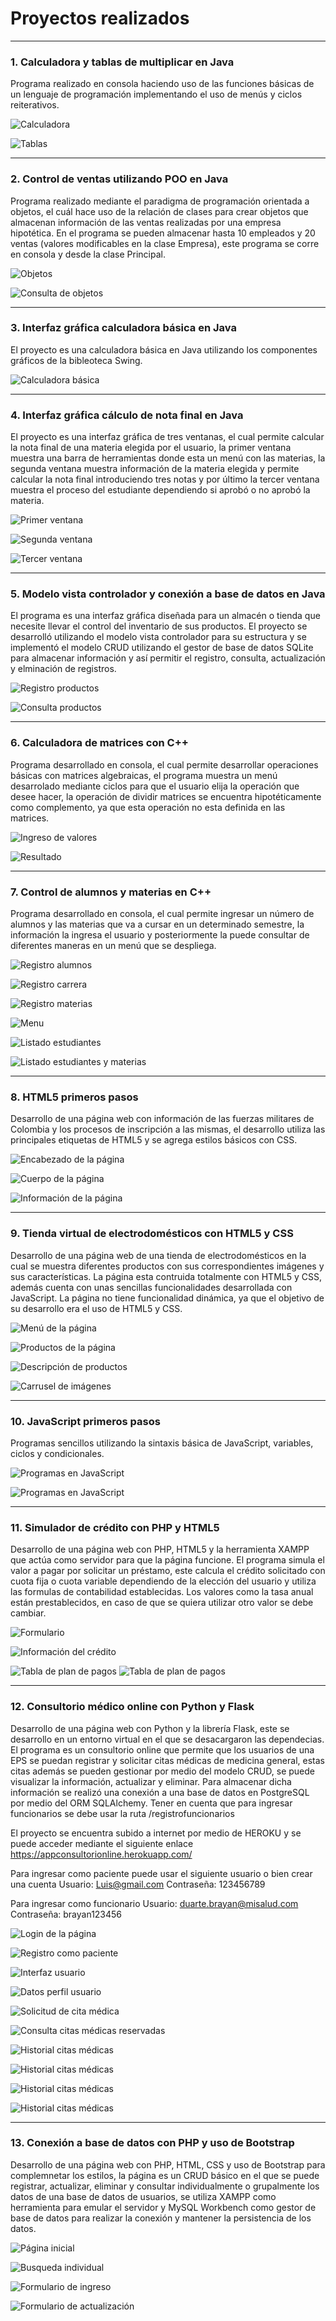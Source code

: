 # Proyectos realizados

------------
### 1. Calculadora y tablas de multiplicar en Java
Programa realizado en consola haciendo uso de las funciones básicas de un lenguaje de programación implementando el uso de menús y ciclos reiterativos.

![Calculadora](Imagenes/1.PNG)

![Tablas](Imagenes/1.1.PNG)

------------
### 2. Control de ventas utilizando POO en Java
Programa realizado mediante el paradigma de programación orientada a objetos, el cuál hace uso de la relación de clases para crear objetos que almacenan información de las ventas realizadas por una empresa hipotética. En el programa se pueden almacenar hasta 10 empleados y 20 ventas (valores modificables en la clase Empresa), este programa se corre en consola y desde la clase Principal.

![Objetos](Imagenes/2.PNG)

![Consulta de objetos](Imagenes/2.1.PNG)

------------
### 3. Interfaz gráfica calculadora básica en Java
El proyecto es una calculadora básica en Java utilizando los componentes gráficos de la bibleoteca Swing.

![Calculadora básica](Imagenes/3.PNG "Calculadora")

------------
### 4. Interfaz gráfica cálculo de nota final en Java
El proyecto es una interfaz gráfica de tres ventanas, el cual permite calcular la nota final de una materia elegida por el usuario, la primer ventana muestra una barra de herramientas donde esta un menú con las materias, la segunda ventana muestra información de la materia elegida y permite calcular la nota final introduciendo tres notas y por último la tercer ventana muestra el proceso del estudiante dependiendo si aprobó o no aprobó la materia.

![Primer ventana](Imagenes/4.PNG)

![Segunda ventana](Imagenes/4.1.PNG)

![Tercer ventana](Imagenes/4.2.PNG)

------------
### 5. Modelo vista controlador y conexión a base de datos en Java
El programa es una interfaz gráfica diseñada para un almacén o tienda que necesite llevar el control del inventario de sus productos. El proyecto se desarrolló utilizando el modelo vista controlador para su estructura y se implementó el modelo CRUD utilizando el gestor de base de datos SQLite para almacenar información y así permitir el registro, consulta, actualización y elminación de registros.

![Registro productos](Imagenes/5.PNG)

![Consulta productos](Imagenes/5.1.PNG)

------------
### 6. Calculadora de matrices con C++
Programa desarrollado en consola, el cual permite desarrollar operaciones básicas con matrices algebraicas, el programa muestra un menú desarrolado mediante ciclos para que el usuario elija la operación que desee hacer, la operación de dividir matrices se encuentra hipotéticamente como complemento, ya que esta operación no esta definida en las matrices.

![Ingreso de valores](Imagenes/6.PNG)

![Resultado](Imagenes/6.1.PNG)

------------
### 7. Control de alumnos y materias en C++
Programa desarrollado en consola, el cual permite ingresar un número de alumnos y las materias que va a cursar en un determinado semestre, la información la ingresa el usuario y posteriormente la puede consultar de diferentes maneras en un menú que se despliega.

![Registro alumnos](Imagenes/7.PNG)

![Registro carrera](Imagenes/7.1.PNG)

![Registro materias](Imagenes/7.2.PNG)

![Menu](Imagenes/7.3.PNG)

![Listado estudiantes](Imagenes/7.4.PNG)

![Listado estudiantes y materias](Imagenes/7.5.PNG)

------------
### 8. HTML5 primeros pasos
Desarrollo de una página web con información de las fuerzas militares de Colombia y los procesos de inscripción a las mismas, el desarrollo utiliza las principales etiquetas de HTML5 y se agrega estilos básicos con CSS.

![Encabezado de la página](Imagenes/8.PNG)

![Cuerpo de la página](Imagenes/8.1.PNG)

![Información de la página](Imagenes/8.2.PNG)

------------
### 9. Tienda virtual de electrodomésticos con HTML5 y CSS
Desarrollo de una página web de una tienda de electrodomésticos en la cual se muestra diferentes productos con sus correspondientes imágenes y sus características. La página esta contruida totalmente con HTML5 y CSS, además cuenta con unas sencillas funcionalidades desarrollada con JavaScript. La página no tiene funcionalidad dinámica, ya que el objetivo de su desarrollo era el uso de HTML5 y CSS.

![Menú de la página](Imagenes/9.PNG)

![Productos de la página](Imagenes/9.1.PNG)

![Descripción de productos](Imagenes/9.2.PNG)

![Carrusel de imágenes](Imagenes/9.3.PNG)

------------
### 10. JavaScript primeros pasos
Programas sencillos utilizando la sintaxis básica de JavaScript, variables, ciclos y condicionales.

![Programas en JavaScript](Imagenes/10.PNG)

![Programas en JavaScript](Imagenes/10.1.PNG)

------------
### 11. Simulador de crédito con PHP y HTML5
Desarrollo de una página web con PHP, HTML5 y la herramienta XAMPP que actúa como servidor para que la página funcione. El programa simula el valor a pagar por solicitar un préstamo, este calcula el crédito solicitado con cuota fija o cuota variable dependiendo de la elección del usuario y utiliza las formulas de contabilidad establecidas. Los valores como la tasa anual están prestablecidos, en caso de que se quiera utilizar otro valor se debe cambiar.

![Formulario](Imagenes/11.PNG)

![Información del crédito](Imagenes/11.1.PNG)

![Tabla de plan de pagos](Imagenes/11.2.PNG)
![Tabla de plan de pagos](Imagenes/11.3.PNG)

------------
### 12. Consultorio médico online con Python y Flask
Desarrollo de una página web con Python y la librería Flask, este se desarrollo en un entorno virtual en el que se desacargaron las dependecias. El programa es un consultorio online que permite que los usuarios de una EPS se puedan registrar y solicitar citas médicas de medicina general, estas citas además se pueden gestionar por medio del modelo CRUD, se puede visualizar la información, actualizar y eliminar. Para almacenar dicha información se realizó una conexión a una base de datos en PostgreSQL por medio del ORM SQLAlchemy.
Tener en cuenta que para ingresar funcionarios se debe usar la ruta /registrofuncionarios

El proyecto se encuentra subido a internet por medio de HEROKU y se puede acceder mediante el siguiente enlace https://appconsultorionline.herokuapp.com/

Para ingresar como paciente puede usar el siguiente usuario o bien crear una cuenta
    Usuario: Luis@gmail.com
    Contraseña: 123456789

Para ingresar como funcionario
    Usuario: duarte.brayan@misalud.com
    Contraseña: brayan123456

![Login de la página](Imagenes/12.PNG)

![Registro como paciente](Imagenes/12.1.PNG)

![Interfaz usuario](Imagenes/12.2.PNG)

![Datos perfil usuario](Imagenes/12.3.PNG)

![Solicitud de cita médica](Imagenes/12.4.PNG)

![Consulta citas médicas reservadas](Imagenes/12.5.PNG)

![Historial citas médicas](Imagenes/12.6.PNG)

![Historial citas médicas](Imagenes/12.7.PNG)

![Historial citas médicas](Imagenes/12.8.PNG)

![Historial citas médicas](Imagenes/12.9.PNG)

------------
### 13. Conexión a base de datos con PHP y uso de Bootstrap
Desarrollo de una página web con PHP, HTML, CSS y uso de Bootstrap para complemnetar los estilos, la página es un CRUD básico en el que se puede registrar, actualizar, eliminar y consultar individualmente o grupalmente los datos de una base de datos de usuarios, se utiliza XAMPP como herramienta para emular el servidor y MySQL Workbench como gestor de base de datos para realizar la conexión y mantener la persistencia de los datos.

![Página inicial](Imagenes/13.PNG)

![Busqueda individual](Imagenes/13.1.PNG)

![Formulario de ingreso](Imagenes/13.2.PNG)

![Formulario de actualización](Imagenes/13.3.PNG)
